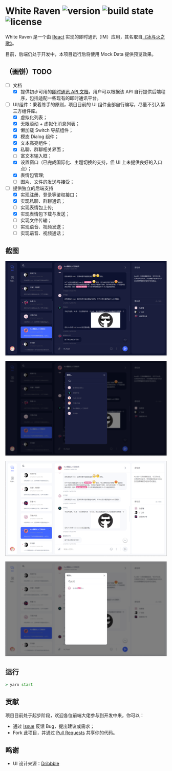 # White Raven ![version](https://img.shields.io/badge/White%20Raven-0.1.0-yellow) ![build state](https://img.shields.io/badge/build-passing-brightgreen) ![license](https://img.shields.io/badge/license-AGPL--3.0-orange)

White Raven 是一个由 [React](https://reactjs.org/) 实现的即时通讯（IM）应用，其名取自[《冰与火之歌》](https://awoiaf.westeros.org/index.php/White_raven)。

目前，后端仍处于开发中，本项目运行后将使用 Mock Data 提供预览效果。

## （~~画饼~~）TODO

- [ ] 文档
  - [x] 提供初步可用的[即时通讯 API 文档](./docs/api-document.md)，用户可以根据该 API 自行提供后端程序，包括适配一些现有的即时通讯平台。
- [ ] UI/组件：秉着练手的原则，项目目前的 UI 组件全部自行编写，尽量不引入第三方组件库。
  - [x] 虚拟化列表；
  - [x] 无限滚动 + 虚拟化消息列表；
  - [x] 懒加载 Switch 导航组件；
  - [x] 模态 Dialog 组件；
  - [x] 文本高亮组件；
  - [x] 私聊、群聊相关界面；
  - [ ] 富文本输入框；
  - [x] 设置窗口（已完成国际化、主题切换的支持，但 UI 上未提供良好的入口点）；
  - [x] 表情包管理;
  - [ ] 图片、文件的发送与接受；
- [ ] 提供独立的后端支持
  - [x] 实现注册、登录等鉴权接口；
  - [x] 实现私聊、群聊通讯；
  - [ ] 实现表情包上传;
  - [x] 实现表情包下载与发送；
  - [ ] 实现文件传输；
  - [ ] 实现语音、视频发送；
  - [ ] 实现语音、视频通话；

## 截图

![dark-theme](./images/screenshot-dark-theme.png)

![dark-contact](./images/screenshot-dark-contact.png)

![light-theme](./images/screenshot-light-theme.png)

![light-contact](./images/screenshot-light-contact.png)

## 运行

```cmd
> yarn start
```

## 贡献

项目目前处于起步阶段，欢迎各位前端大佬参与到开发中来，你可以：

- 通过 [Issue](https://github.com/DingpingZhang/white-raven/issues) 反馈 Bug，提出建议或需求；
- Fork 此项目，并通过 [Pull Requests](https://github.com/DingpingZhang/white-raven/pulls) 共享你的代码。

## 鸣谢

- UI 设计来源：[Dribbble](https://dribbble.com/shots/14723765-Inbox-Light-Dark)
